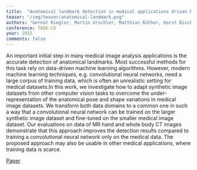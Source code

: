 ```yaml
---
title:  "Anatomical landmark detection in medical applications driven by synthetic data"
teaser: "/img/teaser/anatomical-landmark.png"
authors: "Gernot Riegler, Martin Urschler, Matthias Rüther, Horst Bischof, Darko Stern"
conference: TASK-CV
year: 2015
comments: false
---
```


An important initial step in many medical image analysis applications is the accurate detection of anatomical landmarks. Most successful methods for this task rely on data-driven machine learning algorithms. However, modern machine learning techniques, e.g. convolutional neural networks, need a large corpus of training data, which is often an unrealistic setting for medical datasets.In this work, we investigate how to adapt synthetic image datasets from other computer vision tasks to overcome the under-representation of the anatomical pose and shape variations in medical image datasets. We transform both data domains to a common one in such a way that a convolutional neural network can be trained on the larger synthetic image dataset and fine-tuned on the smaller medical image dataset. Our evaluations on data of MR hand and whole body CT images demonstrate that this approach improves the detection results compared to training a convolutional neural network only on the medical data. The proposed approach may also be usable in other medical applications, where training data is scarce.

[Paper](/papers/anatomical-landmark.pdf)
